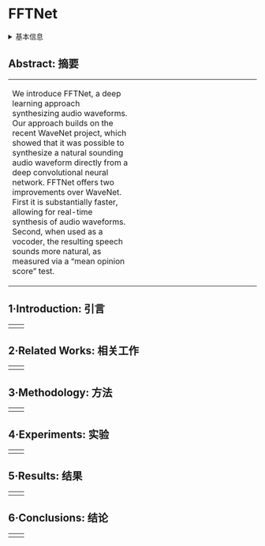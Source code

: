 # FFTNet

<details>
<summary>基本信息</summary>

- 标题: "FFTNet: A Real-Time Speaker-Dependent Neural Vocoder"
- 作者:
  - 01 Zeyu Jin;
  - 02 Adam Finkelstein;
  - 03 Gautham J.Mysore;
  - 04 Jingwan Lu
- 链接:
  - [ArXiv]
  - [Publication](https://doi.org/10.1109/ICASSP.2018.8462431)
  - [Github]
  - [Demo]
- 文件:
  - [ArXiv]
  - [Publication](_PDF/1804.00000p0__FFTNet__A_Real-Time_Speaker-Dependent_Neural_Vocoder.pdf)

</details>

## Abstract: 摘要

<table><tr><td width="50%">

We introduce FFTNet, a deep learning approach synthesizing audio waveforms.
Our approach builds on the recent WaveNet project, which showed that it was possible to synthesize a natural sounding audio waveform directly from a deep convolutional neural network.
FFTNet offers two improvements over WaveNet.
First it is substantially faster, allowing for real-time synthesis of audio waveforms.
Second, when used as a vocoder, the resulting speech sounds more natural, as measured via a “mean opinion score” test.

</td><td>

</td></tr></table>

## 1·Introduction: 引言

<table><tr><td width="50%">

</td><td>

</td></tr></table>

## 2·Related Works: 相关工作

<table><tr><td width="50%">

</td><td>

</td></tr></table>

## 3·Methodology: 方法

<table><tr><td width="50%">

</td><td>

</td></tr></table>

## 4·Experiments: 实验

<table><tr><td width="50%">

</td><td>

</td></tr></table>

## 5·Results: 结果

<table><tr><td width="50%">

</td><td>

</td></tr></table>

## 6·Conclusions: 结论

<table><tr><td width="50%">

</td><td>

</td></tr></table>
